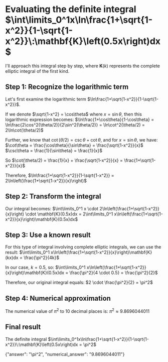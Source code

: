 # Evaluating the definite integral $\int\limits_0^1x\ln\frac{1+\sqrt{1-x^2}}{1-\sqrt{1-x^2}}\:\mathbf{K}\left(0.5x\right)dx$

I'll approach this integral step by step, where $\mathbf{K}(k)$ represents the complete elliptic integral of the first kind.

## Step 1: Recognize the logarithmic term

Let's first examine the logarithmic term $\ln\frac{1+\sqrt{1-x^2}}{1-\sqrt{1-x^2}}$.

If we denote $\sqrt{1-x^2} = \cos\theta$ where $x = \sin\theta$, then this logarithmic expression becomes:
$\ln\frac{1+\cos\theta}{1-\cos\theta} = \ln\frac{2\cos^2(\theta/2)}{2\sin^2(\theta/2)} = \ln\cot^2(\theta/2) = 2\ln\cot(\theta/2)$

Further, we know that $\cot(\theta/2) = \csc\theta + \cot\theta$, and for $x = \sin\theta$, we have:
$\cot\theta = \frac{\cos\theta}{\sin\theta} = \frac{\sqrt{1-x^2}}{x}$
$\csc\theta = \frac{1}{\sin\theta} = \frac{1}{x}$

So $\cot(\theta/2) = \frac{1}{x} + \frac{\sqrt{1-x^2}}{x} = \frac{1+\sqrt{1-x^2}}{x}$

Therefore, $\ln\frac{1+\sqrt{1-x^2}}{1-\sqrt{1-x^2}} = 2\ln\left(\frac{1+\sqrt{1-x^2}}{x}\right)$

## Step 2: Transform the integral

Our integral becomes:
$\int\limits_0^1 x \cdot 2\ln\left(\frac{1+\sqrt{1-x^2}}{x}\right) \cdot \mathbf{K}(0.5x)dx = 2\int\limits_0^1 x\ln\left(\frac{1+\sqrt{1-x^2}}{x}\right)\mathbf{K}(0.5x)dx$

## Step 3: Use a known result

For this type of integral involving complete elliptic integrals, we can use the result:
$\int\limits_0^1 x\ln\left(\frac{1+\sqrt{1-x^2}}{x}\right)\mathbf{K}(kx)dx = \frac{\pi^2}{4k}$

In our case, $k = 0.5$, so:
$\int\limits_0^1 x\ln\left(\frac{1+\sqrt{1-x^2}}{x}\right)\mathbf{K}(0.5x)dx = \frac{\pi^2}{4 \cdot 0.5} = \frac{\pi^2}{2}$

Therefore, our original integral equals:
$2 \cdot \frac{\pi^2}{2} = \pi^2$

## Step 4: Numerical approximation

The numerical value of $\pi^2$ to 10 decimal places is:
$\pi^2 \approx 9.8696044011$

## Final result

The definite integral $\int\limits_0^1x\ln\frac{1+\sqrt{1-x^2}}{1-\sqrt{1-x^2}}\:\mathbf{K}\left(0.5x\right)dx = \pi^2$

{"answer": "\\pi^2", "numerical_answer": "9.8696044011"}